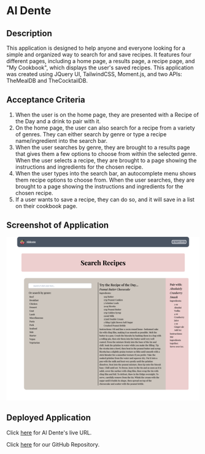 # Al Dente

## Description
This application is designed to help anyone and everyone looking for a simple and organized way to search for and save recipes. It features four different pages, including a home page, a results page, a recipe page, and "My Cookbook", which displays the user's saved recipes. This application was created using JQuery UI, TailwindCSS, Moment.js, and two APIs: TheMealDB and TheCocktailDB. 

## Acceptance Criteria
1. When the user is on the home page, they are presented with a Recipe of the Day and a drink to pair with it.
2. On the home page, the user can also search for a recipe from a variety of genres. They can either search by genre or type a recipe name/ingredient into the search bar.
3. When the user searches by genre, they are brought to a results page that gives them a few options to choose from within the selected genre. When the user selects a recipe, they are brought to a page showing the instructions and ingredients for the chosen recipe.
4. When the user types into the search bar, an autocomplete menu shows them recipe options to choose from. When the user searches, they are brought to a page showing the instructions and ingredients for the chosen recipe.
5. If a user wants to save a recipe, they can do so, and it will save in a list on their cookbook page.

## Screenshot of Application
![Screenshot](homepage-aldente.png)

## Deployed Application
Click [here](https://crhinesmith.github.io/alDente/) for Al Dente's live URL.

Click [here](https://github.com/crhinesmith/alDente) for our GitHub Repository.
